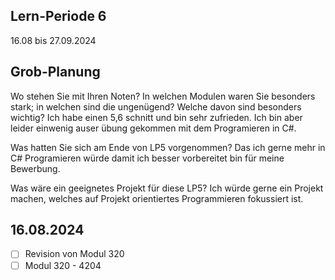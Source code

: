 ## Lern-Periode 6
16.08 bis 27.09.2024

## Grob-Planung
Wo stehen Sie mit Ihren Noten? In welchen Modulen waren Sie besonders stark; in welchen sind die ungenügend? Welche davon sind besonders wichtig?
Ich habe einen 5,6 schnitt und bin sehr zufrieden. Ich bin aber leider einwenig auser übung gekommen mit dem Programieren in C#.

Was hatten Sie sich am Ende von LP5 vorgenommen?
Das ich gerne mehr in C# Programieren würde damit ich besser vorbereitet bin für meine Bewerbung.

Was wäre ein geeignetes Projekt für diese LP5?
Ich würde gerne ein Projekt machen, welches auf Projekt orientiertes Programmieren fokussiert ist.


## 16.08.2024
- [ ] Revision von Modul 320
- [ ] Modul 320 - 4204 
